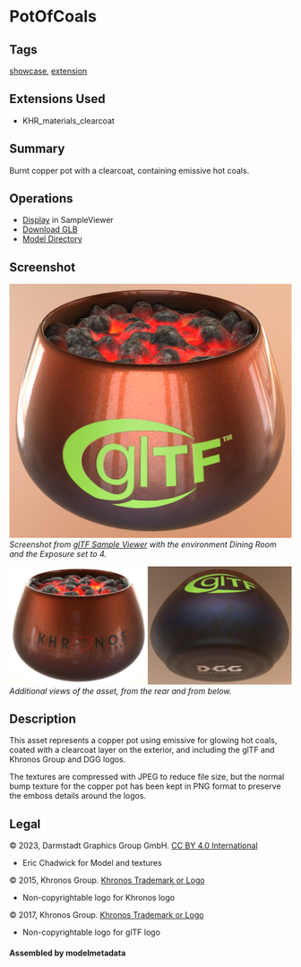 # PotOfCoals

## Tags

[showcase](../Models-showcase.md), [extension](../Models-extension.md)

## Extensions Used

* KHR_materials_clearcoat

## Summary

Burnt copper pot with a clearcoat, containing emissive hot coals.

## Operations

* [Display](https://github.khronos.org/glTF-Sample-Viewer-Release/?model=https://raw.GithubUserContent.com/KhronosGroup/glTF-Sample-Assets/main/./Models/PotOfCoals/glTF-Binary/PotOfCoals.glb) in SampleViewer
* [Download GLB](https://raw.GithubUserContent.com/KhronosGroup/glTF-Sample-Assets/main/./Models/PotOfCoals/glTF-Binary/PotOfCoals.glb)
* [Model Directory](./)

## Screenshot

![Screenshot from glTF Sample Viewer](screenshot/screenshot_Large.jpg)
<br/>_Screenshot from [glTF Sample Viewer](https://github.khronos.org/glTF-Sample-Viewer-Release/) with the environment Dining Room and the Exposure set to 4._

![Additional angles from glTF Sample Viewer](screenshot/screenshot_Angles.jpg)
<br/>_Additional views of the asset, from the rear and from below._

## Description

This asset represents a copper pot using emissive for glowing hot coals, coated with a clearcoat layer on the exterior, and including the glTF and Khronos Group and DGG logos. 

The textures are compressed with JPEG to reduce file size, but the normal bump texture for the copper pot has been kept in PNG format to preserve the emboss details around the logos.


## Legal

&copy; 2023, Darmstadt Graphics Group GmbH. [CC BY 4.0 International](https://creativecommons.org/licenses/by/4.0/legalcode)

 - Eric Chadwick for Model and textures

&copy; 2015, Khronos Group. [Khronos Trademark or Logo]()

 - Non-copyrightable logo for Khronos logo

&copy; 2017, Khronos Group. [Khronos Trademark or Logo]()

 - Non-copyrightable logo for glTF logo

#### Assembled by modelmetadata